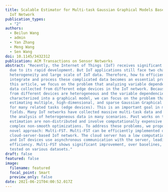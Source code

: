 ```yaml
---
title: Scalable Estimator for Multi-task Gaussian Graphical Models Based in an
  IoT Network
publication_types:
  - "2"
authors:
  - Beilun Wang
  - admin
  - Yan Zhang
  - Meng Wang
  - Sen Wang
doi: 10.1145/3432312
publication: ACM Transactions on Sensor Networks
abstract: "Recently, the Internet of Things (IoT) receives significant interest
  due to its rapid development. But IoT applications still face two challenges:
  heterogeneity and large scale of IoT data. Therefore, how to efficiently
  integrate and process these complicated data becomes an essential problem. In
  this article, we focus on the problem that analyzing variable dependencies of
  data collected from different edge devices in the IoT network. Because data
  from different devices are heterogeneous and the variable dependencies can be
  characterized into a graphical model, we can focus on the problem that jointly
  estimating multiple, high-dimensional, and sparse Gaussian Graphical Models
  for many related tasks (edge devices). This is an important goal in many
  fields. Many IoT networks have collected massive multi-task data and require
  the analysis of heterogeneous data in many scenarios. Past works on the joint
  estimation are non-distributed and involve computationally expensive and
  complex non-smooth optimizations. To address these problems, we propose a
  novel approach: Multi-FST. Multi-FST can be efficiently implemented on a
  cloud-server-based IoT network. The cloud server has a low computational load
  and IoT devices use asynchronous communication with the server, leading to
  efficiency. Multi-FST shows significant improvement, over baselines, when
  tested on various datasets."
draft: false
featured: false
image:
  filename: featured
  focal_point: Smart
  preview_only: false
date: 2021-06-21T04:00:52.017Z
---
```

